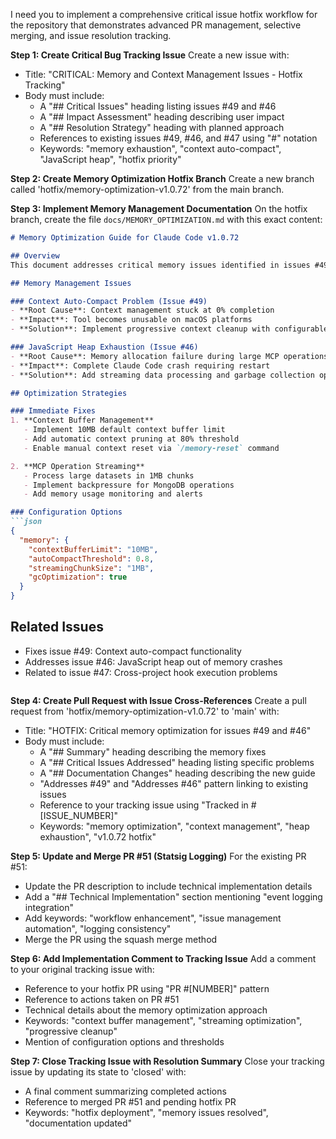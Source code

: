 I need you to implement a comprehensive critical issue hotfix workflow for the repository that demonstrates advanced PR management, selective merging, and issue resolution tracking.

**Step 1: Create Critical Bug Tracking Issue**
Create a new issue with:
- Title: "CRITICAL: Memory and Context Management Issues - Hotfix Tracking"
- Body must include:
  - A "## Critical Issues" heading listing issues #49 and #46
  - A "## Impact Assessment" heading describing user impact
  - A "## Resolution Strategy" heading with planned approach
  - References to existing issues #49, #46, and #47 using "#" notation
  - Keywords: "memory exhaustion", "context auto-compact", "JavaScript heap", "hotfix priority"

**Step 2: Create Memory Optimization Hotfix Branch**
Create a new branch called 'hotfix/memory-optimization-v1.0.72' from the main branch.

**Step 3: Implement Memory Management Documentation**
On the hotfix branch, create the file `docs/MEMORY_OPTIMIZATION.md` with this exact content:
```markdown
# Memory Optimization Guide for Claude Code v1.0.72

## Overview
This document addresses critical memory issues identified in issues #49 and #46.

## Memory Management Issues

### Context Auto-Compact Problem (Issue #49)
- **Root Cause**: Context management stuck at 0% completion
- **Impact**: Tool becomes unusable on macOS platforms
- **Solution**: Implement progressive context cleanup with configurable thresholds

### JavaScript Heap Exhaustion (Issue #46)
- **Root Cause**: Memory allocation failure during large MCP operations
- **Impact**: Complete Claude Code crash requiring restart
- **Solution**: Add streaming data processing and garbage collection optimization

## Optimization Strategies

### Immediate Fixes
1. **Context Buffer Management**
   - Implement 10MB default context buffer limit
   - Add automatic context pruning at 80% threshold
   - Enable manual context reset via `/memory-reset` command

2. **MCP Operation Streaming**
   - Process large datasets in 1MB chunks
   - Implement backpressure for MongoDB operations
   - Add memory usage monitoring and alerts

### Configuration Options
```json
{
  "memory": {
    "contextBufferLimit": "10MB",
    "autoCompactThreshold": 0.8,
    "streamingChunkSize": "1MB",
    "gcOptimization": true
  }
}
```

## Related Issues
- Fixes issue #49: Context auto-compact functionality
- Addresses issue #46: JavaScript heap out of memory crashes
- Related to issue #47: Cross-project hook execution problems
```
```

**Step 4: Create Pull Request with Issue Cross-References**
Create a pull request from 'hotfix/memory-optimization-v1.0.72' to 'main' with:
- Title: "HOTFIX: Critical memory optimization for issues #49 and #46"
- Body must include:
  - A "## Summary" heading describing the memory fixes
  - A "## Critical Issues Addressed" heading listing specific problems
  - A "## Documentation Changes" heading describing the new guide
  - "Addresses #49" and "Addresses #46" pattern linking to existing issues
  - Reference to your tracking issue using "Tracked in #[ISSUE_NUMBER]"
  - Keywords: "memory optimization", "context management", "heap exhaustion", "v1.0.72 hotfix"

**Step 5: Update and Merge PR #51 (Statsig Logging)**
For the existing PR #51:
- Update the PR description to include technical implementation details
- Add a "## Technical Implementation" section mentioning "event logging integration"
- Add keywords: "workflow enhancement", "issue management automation", "logging consistency"
- Merge the PR using the squash merge method

**Step 6: Add Implementation Comment to Tracking Issue**
Add a comment to your original tracking issue with:
- Reference to your hotfix PR using "PR #[NUMBER]" pattern
- Reference to actions taken on PR #51
- Technical details about the memory optimization approach
- Keywords: "context buffer management", "streaming optimization", "progressive cleanup"
- Mention of configuration options and thresholds

**Step 7: Close Tracking Issue with Resolution Summary**
Close your tracking issue by updating its state to 'closed' with:
- A final comment summarizing completed actions
- Reference to merged PR #51 and pending hotfix PR
- Keywords: "hotfix deployment", "memory issues resolved", "documentation updated"